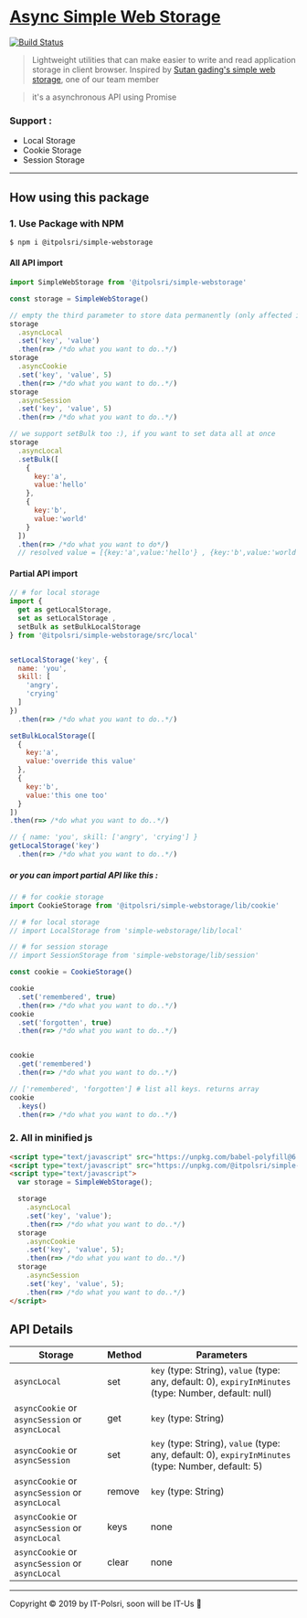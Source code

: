# [Async Simple Web Storage](https://www.npmjs.com/package/@itpolsri/simple-webstorage)


  [![Build Status](https://travis-ci.com/itpolsri/simple-webstorage.svg?branch=master)](https://travis-ci.com/itpolsri/simple-webstorage)

> Lightweight utilities that can make easier to write and read application storage in client browser.
Inspired by [Sutan gading's simple web storage](https://github.com/sutanlab/simple-webstorage), one of our team member

> it's a asynchronous API using Promise

### Support :
- Local Storage
- Cookie Storage
- Session Storage
---

## How using this package

### 1. Use Package with NPM

```bash
$ npm i @itpolsri/simple-webstorage
```

#### All API import

```js
import SimpleWebStorage from '@itpolsri/simple-webstorage'

const storage = SimpleWebStorage()

// empty the third parameter to store data permanently (only affected in local)
storage
  .asyncLocal
  .set('key', 'value') 
  .then(r=> /*do what you want to do..*/)
storage
  .asyncCookie
  .set('key', 'value', 5)
  .then(r=> /*do what you want to do..*/)
storage
  .asyncSession
  .set('key', 'value', 5)
  .then(r=> /*do what you want to do..*/)

// we support setBulk too :), if you want to set data all at once
storage
  .asyncLocal
  .setBulk([
    {
      key:'a',
      value:'hello'
    },
    {
      key:'b',
      value:'world'
    }
  ])
  .then(r=> /*do what you want to do*/)
  // resolved value = [{key:'a',value:'hello'} , {key:'b',value:'world'}]
```

#### Partial API import

```js
// # for local storage
import { 
  get as getLocalStorage, 
  set as setLocalStorage ,
  setBulk as setBulkLocalStorage
} from '@itpolsri/simple-webstorage/src/local'


setLocalStorage('key', {
  name: 'you',
  skill: [
    'angry',
    'crying'
  ]
})
  .then(r=> /*do what you want to do..*/) 

setBulkLocalStorage([
  {
    key:'a',
    value:'override this value'
  },
  {
    key:'b',
    value:'this one too'
  }
])
.then(r=> /*do what you want to do..*/)

// { name: 'you', skill: ['angry', 'crying'] }
getLocalStorage('key')
  .then(r=> /*do what you want to do..*/)

```

##### or you can import partial API like this :

```js
// # for cookie storage
import CookieStorage from '@itpolsri/simple-webstorage/lib/cookie'

// # for local storage
// import LocalStorage from 'simple-webstorage/lib/local'

// # for session storage
// import SessionStorage from 'simple-webstorage/lib/session'

const cookie = CookieStorage()

cookie
  .set('remembered', true)
  .then(r=> /*do what you want to do..*/)
cookie
  .set('forgotten', true)
  .then(r=> /*do what you want to do..*/)


cookie
  .get('remembered')
  .then(r=> /*do what you want to do..*/)

// ['remembered', 'forgotten'] # list all keys. returns array
cookie
  .keys()
  .then(r=> /*do what you want to do..*/)

```

### 2. All in minified js

```html
<script type="text/javascript" src="https://unpkg.com/babel-polyfill@6.26.0/dist/polyfill.js"></script>
<script type="text/javascript" src="https://unpkg.com/@itpolsri/simple-webstorage@1.0.1/lib/bundle/simple-webstorage.min.js"></script>
<script type="text/javascript">
  var storage = SimpleWebStorage();

  storage
    .asyncLocal
    .set('key', 'value');
    .then(r=> /*do what you want to do..*/)
  storage
    .asyncCookie
    .set('key', 'value', 5);
    .then(r=> /*do what you want to do..*/)
  storage
    .asyncSession
    .set('key', 'value', 5);
    .then(r=> /*do what you want to do..*/)
</script>
```

## API Details

| Storage   | Method      | Parameters                                                                                  |
|-----------|-------------|---------------------------------------------------------------------------------------------|
| `asyncLocal`   | set         | `key` (type: String), `value` (type: any, default: 0), `expiryInMinutes` (type: Number, default: null)  |
| `asyncCookie` or `asyncSession` or `asyncLocal`   | get         | `key` (type: String)                                                           |
| `asyncCookie` or `asyncSession`   | set         | `key` (type: String), `value` (type: any, default: 0), `expiryInMinutes` (type: Number, default: 5)     |
| `asyncCookie` or `asyncSession` or `asyncLocal`   | remove      | `key` (type: String)                                                                        |
| `asyncCookie` or `asyncSession` or `asyncLocal`   | keys        |  none                                                                                       |
| `asyncCookie` or `asyncSession` or `asyncLocal`   | clear       |  none                                                                               |

---
Copyright © 2019 by IT-Polsri, soon will be IT-Us  🙂

